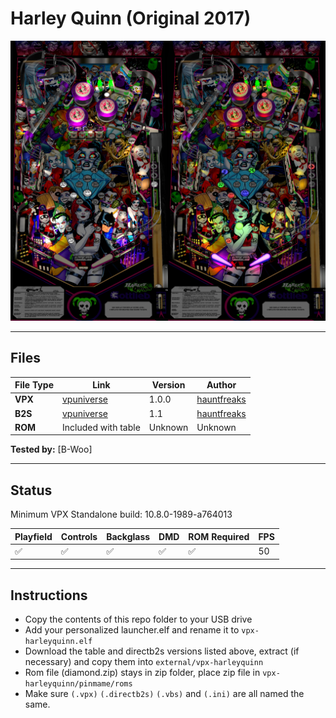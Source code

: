 # Harley Quinn (Original 2017)

![Table Preview](../../images/vpx-harleyquinn.png)

---

## Files
| File Type | Link | Version | Author | 
|-----------|--------|----------|--------------|
| **VPX** | [vpuniverse](https://vpuniverse.com/files/file/6285-harley-quinn-hauntfreaks-2017-in-ultra-mega-real-4k/) | 1.0.0 | [hauntfreaks](https://vpuniverse.com/profile/5216-hauntfreaks/) |
| **B2S** | [vpuniverse](https://vpuniverse.com/files/file/11830-harley-quinn-hauntfreaks-2017-b2s-with-full-dmd/) | 1.1 | [hauntfreaks](https://vpuniverse.com/profile/5216-hauntfreaks/)
| **ROM** | Included with table | Unknown | Unknown |

**Tested by:** [B-Woo]

---

## Status 
Minimum VPX Standalone build: 10.8.0-1989-a764013

| Playfield | Controls | Backglass | DMD | ROM Required | FPS | 
|-----------|----------|-----------|-----|--------------|-----|
| :white_check_mark: | :white_check_mark: | :white_check_mark: | :white_check_mark: | :white_check_mark: | 50 |

---

## Instructions

- Copy the contents of this repo folder to your USB drive
- Add your personalized launcher.elf and rename it to `vpx-harleyquinn.elf`
- Download the table and directb2s versions listed above, extract (if necessary) and copy them into `external/vpx-harleyquinn`
- Rom file (diamond.zip) stays in zip folder, place zip file in `vpx-harleyquinn/pinmame/roms`
- Make sure `(.vpx)` `(.directb2s)` `(.vbs)` and `(.ini)` are all named the same.
